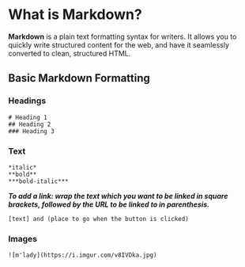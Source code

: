 # What is Markdown?

**Markdown** is a plain text formatting syntax for writers. It allows you to quickly write structured content for the web, and have it seamlessly converted to clean, structured HTML.

## Basic Markdown Formatting

### Headings

```
# Heading 1
## Heading 2
### Heading 3
```

### Text

```
*italic*
**bold**
***bold-italic***
```

***To add a link: wrap the text which you want to be linked in square brackets, followed by the URL to be linked to in parenthesis.***

```
[text] and (place to go when the button is clicked)
```

### Images

```
![m'lady](https://i.imgur.com/v8IVDka.jpg)
```
